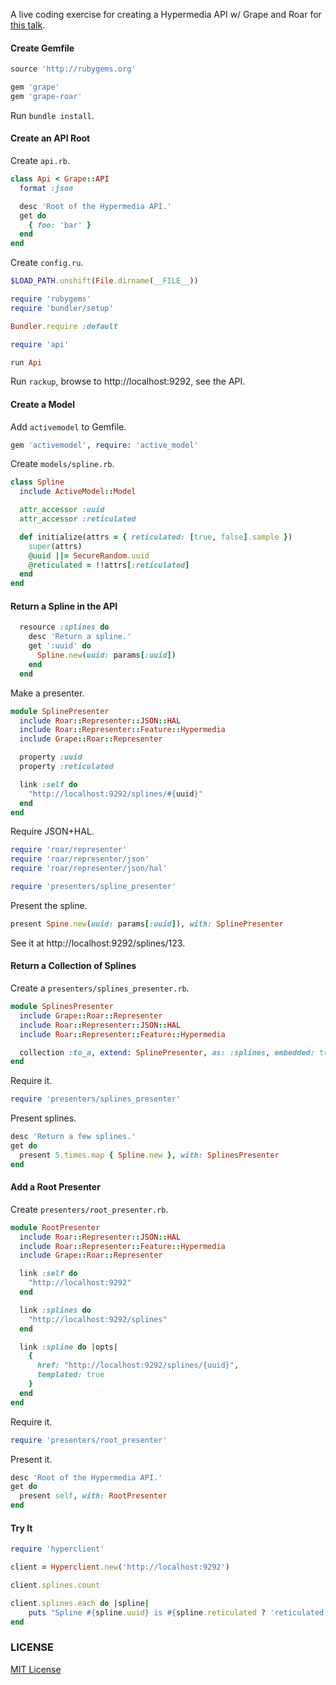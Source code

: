 A live coding exercise for creating a Hypermedia API w/ Grape and Roar for [this talk](http://www.meetup.com/API-Craft-NYC/events/209294892).

#### Create Gemfile

```ruby
source 'http://rubygems.org'

gem 'grape'
gem 'grape-roar'
```

Run `bundle install`.

#### Create an API Root

Create `api.rb`.

```ruby
class Api < Grape::API
  format :json

  desc 'Root of the Hypermedia API.'
  get do
    { foo: 'bar' }
  end
end
```

Create `config.ru`.

```ruby
$LOAD_PATH.unshift(File.dirname(__FILE__))

require 'rubygems'
require 'bundler/setup'

Bundler.require :default

require 'api'

run Api
```

Run `rackup`, browse to http://localhost:9292, see the API.

#### Create a Model

Add `activemodel` to Gemfile.

```ruby
gem 'activemodel', require: 'active_model'
```

Create `models/spline.rb`.

```ruby
class Spline
  include ActiveModel::Model

  attr_accessor :uuid
  attr_accessor :reticulated

  def initialize(attrs = { reticulated: [true, false].sample })
    super(attrs)
    @uuid ||= SecureRandom.uuid
    @reticulated = !!attrs[:reticulated]
  end
end
```

#### Return a Spline in the API

```ruby
  resource :splines do
    desc 'Return a spline.'
    get ':uuid' do
      Spline.new(uuid: params[:uuid])
    end
  end
```

Make a presenter.

```ruby
module SplinePresenter
  include Roar::Representer::JSON::HAL
  include Roar::Representer::Feature::Hypermedia
  include Grape::Roar::Representer

  property :uuid
  property :reticulated

  link :self do
    "http://localhost:9292/splines/#{uuid}"
  end
end
```

Require JSON+HAL.

```ruby
require 'roar/representer'
require 'roar/representer/json'
require 'roar/representer/json/hal'

require 'presenters/spline_presenter'
```

Present the spline.

```ruby
present Spine.new(uuid: params[:uuid]), with: SplinePresenter
```

See it at http://localhost:9292/splines/123.

#### Return a Collection of Splines

Create a `presenters/splines_presenter.rb`.

``` ruby
module SplinesPresenter
  include Grape::Roar::Representer
  include Roar::Representer::JSON::HAL
  include Roar::Representer::Feature::Hypermedia

  collection :to_a, extend: SplinePresenter, as: :splines, embedded: true
end
```

Require it.

```ruby
require 'presenters/splines_presenter'
```

Present splines.

```ruby
desc 'Return a few splines.'
get do
  present 5.times.map { Spline.new }, with: SplinesPresenter
end
```

#### Add a Root Presenter

Create `presenters/root_presenter.rb`.

```ruby
module RootPresenter
  include Roar::Representer::JSON::HAL
  include Roar::Representer::Feature::Hypermedia
  include Grape::Roar::Representer

  link :self do
    "http://localhost:9292"
  end

  link :splines do
    "http://localhost:9292/splines"
  end

  link :spline do |opts|
    {
      href: "http://localhost:9292/splines/{uuid}",
      templated: true
    }
  end
end
```

Require it.

```ruby
require 'presenters/root_presenter'
```

Present it.

```ruby
desc 'Root of the Hypermedia API.'
get do
  present self, with: RootPresenter
end
```

#### Try It

``` ruby
require 'hyperclient'

client = Hyperclient.new('http://localhost:9292')

client.splines.count

client.splines.each do |spline|
    puts "Spline #{spline.uuid} is #{spline.reticulated ? 'reticulated' : 'not reticulated'}."
end
```

### LICENSE

[MIT License](LICENSE)
